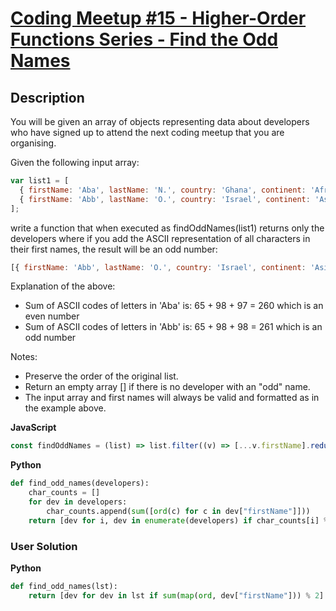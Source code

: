 # [Coding Meetup #15 - Higher-Order Functions Series - Find the Odd Names](https://www.codewars.com/kata/583a8bde28019d615a000035)

## Description

You will be given an array of objects representing data about developers who have signed up to attend the next coding meetup that you are organising.

Given the following input array:

```js
var list1 = [
  { firstName: 'Aba', lastName: 'N.', country: 'Ghana', continent: 'Africa', age: 21, language: 'Python' },
  { firstName: 'Abb', lastName: 'O.', country: 'Israel', continent: 'Asia', age: 39, language: 'Java' },
];
```

write a function that when executed as findOddNames(list1) returns only the developers where if you add the ASCII representation of all characters in their first names, the result will be an odd number:

```js
[{ firstName: 'Abb', lastName: 'O.', country: 'Israel', continent: 'Asia', age: 39, language: 'Java' }];
```

Explanation of the above:

- Sum of ASCII codes of letters in 'Aba' is: 65 + 98 + 97 = 260 which is an even number
- Sum of ASCII codes of letters in 'Abb' is: 65 + 98 + 98 = 261 which is an odd number

Notes:

- Preserve the order of the original list.
- Return an empty array [] if there is no developer with an "odd" name.
- The input array and first names will always be valid and formatted as in the example above.

**JavaScript**

```js
const findOddNames = (list) => list.filter((v) => [...v.firstName].reduce((acc, cur) => acc + cur.charCodeAt(), 0) % 2);
```

**Python**

```py
def find_odd_names(developers):
    char_counts = []
    for dev in developers:
        char_counts.append(sum([ord(c) for c in dev["firstName"]]))
    return [dev for i, dev in enumerate(developers) if char_counts[i] % 2]
```

### User Solution

**Python**

```py
def find_odd_names(lst):
    return [dev for dev in lst if sum(map(ord, dev["firstName"])) % 2]
```
